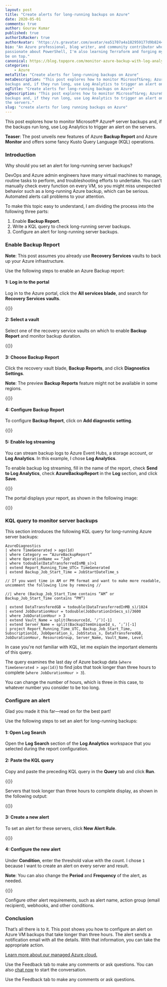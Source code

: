 ```yaml
---
layout: post
title: "Create alerts for long-running backups on Azure"
date: 2020-05-01
comments: true
author: Gourav Kumar
published: true
authorIsRacker: true
authorAvatar: 'https://s.gravatar.com/avatar/ea51707a4a182959177d9b8244835571'
bio: "An Azure professional, blog writer, and community contributor who is
passionate about PowerShell, I'm also learning Terraform and forging my path to
be on top."
canonical: https://blog.topqore.com/monitor-azure-backup-with-log-analytics/
categories:
    - Azure
metaTitle: "Create alerts for long-running backups on Azure"
metaDescription: "This post explores how to monitor Microsoft&reg; Azure&reg;
backups and, if they run long, use Log Analytics to trigger an alert on the servers."
ogTitle: "Create alerts for long-running backups on Azure"
ogDescription: "This post explores how to monitor Microsoft&reg; Azure&reg;
backups and, if they run long, use Log Analytics to trigger an alert on
the servers."
slug: "create alerts for long running backups on Azure" 
---
```


This post explores how to monitor Microsoft&reg; Azure&reg; server
backups and, if the backups run long, use Log Analytics to trigger an alert on
the servers.

**Teaser**: The post unveils new features of Azure **Backup Report** and Azure
**Monitor** and offers some fancy Kusto Query Language (KQL) operations.

<!--more-->

### Introduction

Why should you set an alert for long-running server backups?

DevOps and Azure admin engineers have many virtual machines to manage, routine
tasks to perform, and troubleshooting efforts to undertake. You can't manually
check every function on every VM, so you might miss unexpected behavior such as
a long-running Azure backup, which can be serious. Automated alerts call
problems to your attention.

To make this topic easy to understand, I am dividing the process into the 
following three parts:

1.   Enable **Backup Report**.
2.   Write a KQL query to check long-running server backups.
3.   Configure an alert for long-running server backups.

### Enable Backup Report

**Note**: This post assumes you already use **Recovery Services** vaults to back
up your Azure infrastructure.

Use the following steps to enable an Azure Backup report:

#### 1: Log in to the portal

Log in to the Azure portal, click the **All services blade**, and search for
**Recovery Services vaults**.

{{<image src="Picture1.png" title="" alt="">}}

#### 2: Select a vault

Select one of the recovery service vaults on which to enable **Backup Report**
and monitor backup duration.

{{<image src="Picture2.png" title="" alt="">}}

#### 3: Choose Backup Report

Click the recovery vault blade, **Backup Reports**, and click **Diagnostics Settings**.

**Note**: The preview **Backup Reports** feature might not be available in
some regions.

{{<image src="Picture3.png" title="" alt="">}}

#### 4: Configure Backup Report

To configure **Backup Report**, click on **Add diagnostic setting**.

{{<image src="Picture4.png" title="" alt="">}}

#### 5: Enable log streaming

You can stream backup logs to Azure Event Hubs, a storage account, or
**Log Analytics**. In this example, I chose **Log Analytics**.

To enable backup log streaming, fill in the name of the report, check
**Send to Log Analytics**, check **AzureBackupReport** in the **Log** section,
and click **Save**.

{{<image src="Picture5.png" title="" alt="">}}

The portal displays your report, as shown in the following image:

{{<image src="Picture6.png" title="" alt="">}}

### KQL query to monitor server backups

This section introduces the following KQL query for long-running Azure server
backups:

    AzureDiagnostics
    | where TimeGenerated > ago(1d)
    | where Category == “AzureBackupReport”
    | where OperationName == “Job”
    | where todouble(DataTransferredInMB_s)>1
    | extend Report_Running_Time_UTC= TimeGenerated
    | extend Backup_Job_Start_Time = JobStartDateTime_s

    // If you want time in AM or PM format and want to make more readable, uncomment the following line by removing //

    //| where (Backup_Job_Start_Time contains “AM” or Backup_Job_Start_Time contains “PM”)

    | extend DataTransferedGB = todouble(DataTransferredInMB_s)/1024
    | extend JobDurationHour = todouble(JobDurationInSecs_s)/3600
    | where JobDurationHour > 3
    | extend Vault_Name = split(ResourceId, ‘/’)[-1]
    | extend Server_Name = split(BackupItemUniqueId_s, ‘;’)[-1]
    | project Report_Running_Time_UTC, Backup_Job_Start_Time, SubscriptionId, JobOperation_s, JobStatus_s, DataTransferedGB, JobDurationHour, ResourceGroup, Server_Name, Vault_Name, Level

In case you're not familiar with KQL, let me explain the important elements of
this query.

The query examines the last day of Azure backup data (`where TimeGenerated > ago(1d)`)
to find jobs that took longer than three hours to complete (`where JobDurationHour > 3`).

You can change the number of hours, which is three in this case, to whatever
number you consider to be too long.

### Configure an alert

Glad you made it this far&mdash;read on for the best part!

Use the following steps to set an alert for long-running backups:

#### 1: Open Log Search

Open the **Log Search** section of the **Log Analytics** workspace that you
selected during the report configuration.

#### 2: Paste the KQL query

Copy and paste the preceding KQL query in the **Query** tab and click **Run**.

{{<image src="Picture7.png" title="" alt="">}}

Servers that took longer than three hours to complete display, as shown in
the following output:

{{<image src="Picture8.png" title="" alt="">}}

#### 3: Create a new alert

To set an alert for these servers, click **New Alert Rule**.

{{<image src="Picture9.png" title="" alt="">}}

#### 4: Configure the new alert

Under **Condition**, enter the threshold value with the count. I chose `1`
because I want to create an alert on every server and result.

**Note**: You can also change the **Period** and **Frequency** of the alert, as
needed.

{{<image src="Picture10.png" title="" alt="">}}

Configure other alert requirements, such as alert name, action group (email
recipient), webhooks, and other conditions.

### Conclusion

That’s all there is to it. This post shows you how to configure an alert on
Azure VM backups that take longer than three hours. The alert sends a
notification email with all the details. With that information, you can take the
appropriate action.

<a class="cta purple" id="cta" href="https://www.rackspace.com/microsoft/managed-azure-cloud">Learn more about our managed Azure cloud.</a>

Use the Feedback tab to make any comments or ask questions. You can also
[chat now](https://www.rackspace.com/#chat) to start the conversation.

Use the Feedback tab to make any comments or ask questions.
